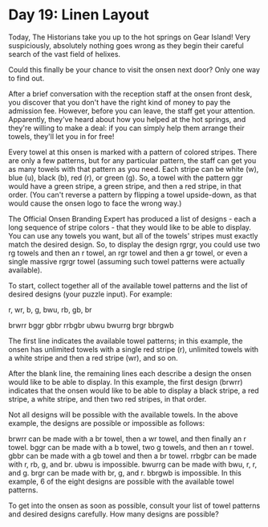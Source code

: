 # Day 19: Linen Layout

Today, The Historians take you up to the hot springs on Gear Island! Very
suspiciously, absolutely nothing goes wrong as they begin their careful search
of the vast field of helixes.

Could this finally be your chance to visit the onsen next door? Only one way to
find out.

After a brief conversation with the reception staff at the onsen front desk,
you discover that you don't have the right kind of money to pay the admission
fee. However, before you can leave, the staff get your attention. Apparently,
they've heard about how you helped at the hot springs, and they're willing to
make a deal: if you can simply help them arrange their towels, they'll let you
in for free!

Every towel at this onsen is marked with a pattern of colored stripes. There are
only a few patterns, but for any particular pattern, the staff can get you as
many towels with that pattern as you need. Each stripe can be white (w), blue
(u), black (b), red (r), or green (g). So, a towel with the pattern ggr would
have a green stripe, a green stripe, and then a red stripe, in that order. (You
can't reverse a pattern by flipping a towel upside-down, as that would cause the
onsen logo to face the wrong way.)

The Official Onsen Branding Expert has produced a list of designs - each a long
sequence of stripe colors - that they would like to be able to display. You can
use any towels you want, but all of the towels' stripes must exactly match the
desired design. So, to display the design rgrgr, you could use two rg towels
and then an r towel, an rgr towel and then a gr towel, or even a single massive
rgrgr towel (assuming such towel patterns were actually available).

To start, collect together all of the available towel patterns and the list of
desired designs (your puzzle input). For example:

r, wr, b, g, bwu, rb, gb, br

brwrr bggr gbbr rrbgbr ubwu bwurrg brgr bbrgwb

The first line indicates the available towel patterns; in this example, the
onsen has unlimited towels with a single red stripe (r), unlimited towels with a
white stripe and then a red stripe (wr), and so on.

After the blank line, the remaining lines each describe a design the onsen would
like to be able to display. In this example, the first design (brwrr) indicates
that the onsen would like to be able to display a black stripe, a red stripe, a
white stripe, and then two red stripes, in that order.

Not all designs will be possible with the available towels. In the above
example, the designs are possible or impossible as follows:

brwrr can be made with a br towel, then a wr towel, and then finally an r towel.
bggr can be made with a b towel, two g towels, and then an r towel.
gbbr can be made with a gb towel and then a br towel.
rrbgbr can be made with r, rb, g, and br.
ubwu is impossible.
bwurrg can be made with bwu, r, r, and g.
brgr can be made with br, g, and r.
bbrgwb is impossible.
In this example, 6 of the eight designs are possible with the available towel patterns.

To get into the onsen as soon as possible, consult your list of towel patterns
and desired designs carefully. How many designs are possible?
